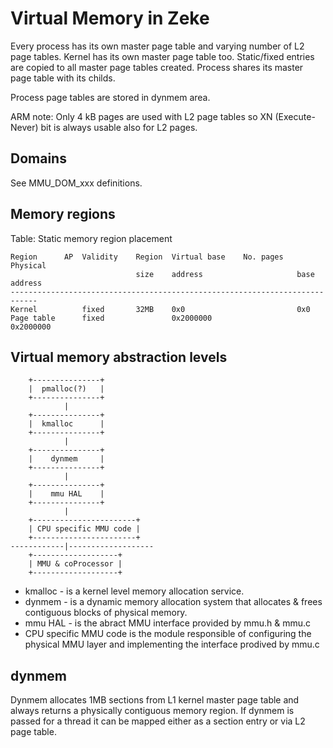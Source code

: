 Virtual Memory in Zeke
======================

Every process has its own master page table and varying number of L2 page
tables. Kernel has its own master page table too. Static/fixed entries are
copied to all master page tables created. Process shares its master page
table with its childs.

Process page tables are stored in dynmem area.

ARM note: Only 4 kB pages are used with L2 page tables so XN (Execute-Never) bit
is always usable also for L2 pages.

Domains
-------

See MMU_DOM_xxx definitions.

Memory regions
--------------

Table: Static memory region placement

    Region      AP  Validity    Region  Virtual base    No. pages   Physical
                                size    address                     base address
    ----------------------------------------------------------------------------
    Kernel          fixed       32MB    0x0                         0x0
    Page table      fixed               0x2000000                   0x2000000


Virtual memory abstraction levels
---------------------------------

        +---------------+
        |  pmalloc(?)   |
        +---------------+
                |
        +---------------+
        |  kmalloc      |
        +---------------+
                |
        +---------------+
        |    dynmem     |
        +---------------+
                |
        +---------------+
        |    mmu HAL    |
        +---------------+
                |
        +-----------------------+
        | CPU specific MMU code |
        +-----------------------+
    ------------|-------------------
        +-------------------+
        | MMU & coProcessor |
        +-------------------+

+ kmalloc - is a kernel level memory allocation service.
+ dynmem - is a dynamic memory allocation system that allocates & frees
  contiguous blocks of physical memory.
+ mmu HAL - is the abract MMU interface provided by mmu.h & mmu.c
+ CPU specific MMU code is the module responsible of configuring the
  physical MMU layer and implementing the interface prodived by mmu.c


dynmem
------

Dynmem allocates 1MB sections from L1 kernel master page table and always
returns a physically contiguous memory region. If dynmem is passed for a thread
it can be mapped either as a section entry or via L2 page table.
